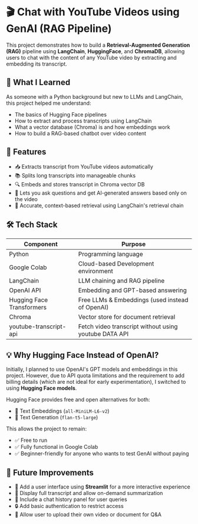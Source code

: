 # 🎬 Chat with YouTube Videos using GenAI (RAG Pipeline)
This project demonstrates how to build a **Retrieval-Augmented Generation (RAG)** pipeline using **LangChain**, **HuggingFace**, and **ChromaDB**, allowing users to chat with the content of any YouTube video by extracting and embedding its transcript.
## 🧠 What I Learned
As someone with a Python background but new to LLMs and LangChain, this project helped me understand:

- The basics of Hugging Face pipelines
- How to extract and process transcripts using LangChain
- What a vector database (Chroma) is and how embeddings work
- How to build a RAG-based chatbot over video content

## 🚀 Features
- 📥 Extracts transcript from YouTube videos automatically
- 📚 Splits long transcripts into manageable chunks
- 🔍 Embeds and stores transcript in Chroma vector DB
- 🤖 Lets you ask questions and get AI-generated answers based only on the video
- 🧾 Accurate, context-based retrieval using LangChain's retrieval chain

## 🛠️ Tech Stack
| Component        | Purpose                                |
|------------------|----------------------------------------|
| Python           | Programming language                   |
| Google Colab     | Cloud-based Development environment    |
| LangChain        | LLM chaining and RAG pipeline          |
| OpenAI API       | Embedding and GPT-based answering      |
|Hugging Face Transformers | Free LLMs & Embeddings (used instead of OpenAI) |
| Chroma           | Vector store for document retrieval    |
| youtube-transcript-api | Fetch video transcript without using youtube DATA API |

## 💡 Why Hugging Face Instead of OpenAI?

Initially, I planned to use OpenAI's GPT models and embeddings in this project. However, due to API quota limitations and the requirement to add billing details (which are not ideal for early experimentation), I switched to using **Hugging Face models**.

Hugging Face provides free and open alternatives for both: 
 - 🔹 Text Embeddings (`all-MiniLM-L6-v2`)
 - 🔹 Text Generation (`flan-t5-large`)

This allows the project to remain:
- ✅ Free to run
- ✅ Fully functional in Google Colab
- ✅ Beginner-friendly for anyone who wants to test GenAI without paying


## 📘 Future Improvements

- 🔄 Add a user interface using **Streamlit** for a more interactive experience
- 📝 Display full transcript and allow on-demand summarization
- 💬 Include a chat history panel for user queries
- 🔒 Add basic authentication to restrict access
- 📁 Allow user to upload their own video or document for Q&A

